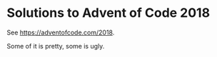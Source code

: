 # Solutions to Advent of Code 2018

See https://adventofcode.com/2018.

Some of it is pretty, some is ugly.

